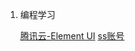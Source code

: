 1. 编程学习

     [腾讯云-Element UI]( https://cloud.tencent.com/developer/doc/1270 )
     [ss账号]( https://gitlab.com/Alvin9999/free/wikis/ss%E5%85%8D%E8%B4%B9%E8%B4%A6%E5%8F%B7 )




   
